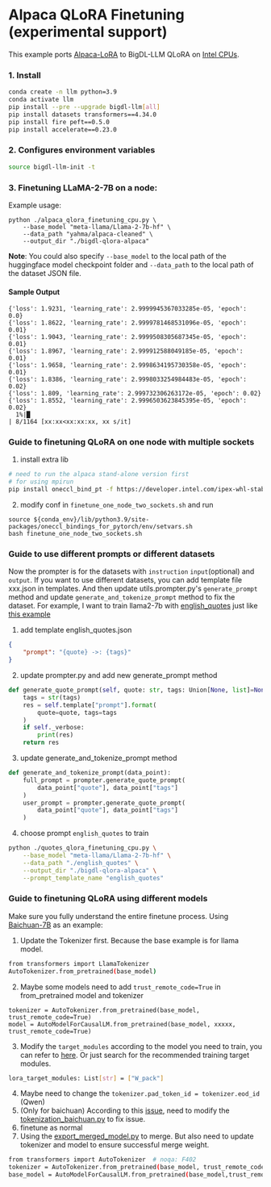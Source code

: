 # Alpaca QLoRA Finetuning (experimental support)

This example ports [Alpaca-LoRA](https://github.com/tloen/alpaca-lora/tree/main) to BigDL-LLM QLoRA on [Intel CPUs](../../README.md).

### 1. Install

```bash
conda create -n llm python=3.9
conda activate llm
pip install --pre --upgrade bigdl-llm[all]
pip install datasets transformers==4.34.0
pip install fire peft==0.5.0
pip install accelerate==0.23.0
```

### 2. Configures environment variables
```bash
source bigdl-llm-init -t
```

### 3. Finetuning LLaMA-2-7B on a node:

Example usage:

```
python ./alpaca_qlora_finetuning_cpu.py \
    --base_model "meta-llama/Llama-2-7b-hf" \
    --data_path "yahma/alpaca-cleaned" \
    --output_dir "./bigdl-qlora-alpaca"
```

**Note**: You could also specify `--base_model` to the local path of the huggingface model checkpoint folder and `--data_path` to the local path of the dataset JSON file.

#### Sample Output
```log
{'loss': 1.9231, 'learning_rate': 2.9999945367033285e-05, 'epoch': 0.0}                                                                                                                            
{'loss': 1.8622, 'learning_rate': 2.9999781468531096e-05, 'epoch': 0.01}                                                                                                                           
{'loss': 1.9043, 'learning_rate': 2.9999508305687345e-05, 'epoch': 0.01}                                                                                                                           
{'loss': 1.8967, 'learning_rate': 2.999912588049185e-05, 'epoch': 0.01}                                                                                                                            
{'loss': 1.9658, 'learning_rate': 2.9998634195730358e-05, 'epoch': 0.01}                                                                                                                           
{'loss': 1.8386, 'learning_rate': 2.9998033254984483e-05, 'epoch': 0.02}                                                                                                                           
{'loss': 1.809, 'learning_rate': 2.999732306263172e-05, 'epoch': 0.02}                                                                                                                             
{'loss': 1.8552, 'learning_rate': 2.9996503623845395e-05, 'epoch': 0.02}                                                                                                                           
  1%|█                                                                                                                                                         | 8/1164 [xx:xx<xx:xx:xx, xx s/it]
```

### Guide to finetuning QLoRA on one node with multiple sockets
1. install extra lib
```bash
# need to run the alpaca stand-alone version first
# for using mpirun
pip install oneccl_bind_pt -f https://developer.intel.com/ipex-whl-stable
```
2. modify conf in `finetune_one_node_two_sockets.sh` and run
```
source ${conda_env}/lib/python3.9/site-packages/oneccl_bindings_for_pytorch/env/setvars.sh
bash finetune_one_node_two_sockets.sh
```


### Guide to use different prompts or different datasets
Now the prompter is for the datasets with `instruction` `input`(optional) and `output`. If you want to use different datasets,
you can add template file xxx.json in templates. And then update utils.prompter.py's `generate_prompt` method and update `generate_and_tokenize_prompt` method to fix the dataset.
For example, I want to train llama2-7b with [english_quotes](https://huggingface.co/datasets/Abirate/english_quotes) just like [this example](https://github.com/intel-analytics/BigDL/blob/main/python/llm/example/CPU/QLoRA-FineTuning/qlora_finetuning_cpu.py)
1. add template english_quotes.json
```json
{
    "prompt": "{quote} ->: {tags}"
}
```
2. update prompter.py and add new generate_prompt method
```python
def generate_quote_prompt(self, quote: str, tags: Union[None, list]=None,) -> str:
    tags = str(tags)
    res = self.template["prompt"].format(
        quote=quote, tags=tags
    )
    if self._verbose:
        print(res)
    return res
```
3. update generate_and_tokenize_prompt method
```python
def generate_and_tokenize_prompt(data_point):
    full_prompt = prompter.generate_quote_prompt(
        data_point["quote"], data_point["tags"]
    )
    user_prompt = prompter.generate_quote_prompt(
        data_point["quote"], data_point["tags"]
    )
```
4. choose prompt `english_quotes` to train
```bash
python ./quotes_qlora_finetuning_cpu.py \
    --base_model "meta-llama/Llama-2-7b-hf" \
    --data_path "./english_quotes" \
    --output_dir "./bigdl-qlora-alpaca" \
    --prompt_template_name "english_quotes"
```


### Guide to finetuning QLoRA using different models
Make sure you fully understand the entire finetune process.
Using [Baichuan-7B](https://huggingface.co/baichuan-inc/Baichuan-7B/tree/main) as an example:
1. Update the Tokenizer first. Because the base example is for llama model.
```bash
from transformers import LlamaTokenizer
AutoTokenizer.from_pretrained(base_model)
```
2. Maybe some models need to add `trust_remote_code=True` in from_pretrained model and tokenizer
```
tokenizer = AutoTokenizer.from_pretrained(base_model, trust_remote_code=True)
model = AutoModelForCausalLM.from_pretrained(base_model, xxxxx, trust_remote_code=True)
```
3. Modify the `target_modules` according to the model you need to train, you can refer to [here](https://stackoverflow.com/questions/76768226/target-modules-for-applying-peft-lora-on-different-models/76779946#76779946).
Or just search for the recommended training target modules.
```bash 
lora_target_modules: List[str] = ["W_pack"]
```
4. Maybe need to change the `tokenizer.pad_token_id = tokenizer.eod_id` (Qwen)
5. (Only for baichuan) According to this [issue](https://github.com/baichuan-inc/Baichuan2/issues/204#issuecomment-1774372008), 
need to modify the [tokenization_baichuan.py](https://huggingface.co/baichuan-inc/Baichuan-7B/blob/main/tokenization_baichuan.py#L74) to fix issue. 
6. finetune as normal
7. Using the [export_merged_model.py](https://github.com/intel-analytics/BigDL/blob/main/python/llm/example/GPU/QLoRA-FineTuning/export_merged_model.py) to merge. But also need to update tokenizer and model to ensure successful merge weight.
```bash
from transformers import AutoTokenizer  # noqa: F402
tokenizer = AutoTokenizer.from_pretrained(base_model, trust_remote_code=True)
base_model = AutoModelForCausalLM.from_pretrained(base_model,trust_remote_code=True)
```